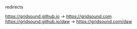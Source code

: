redirects

https://gridsound.github.io     -> https://gridsound.com  
https://gridsound.github.io/daw -> https://gridsound.com/daw
